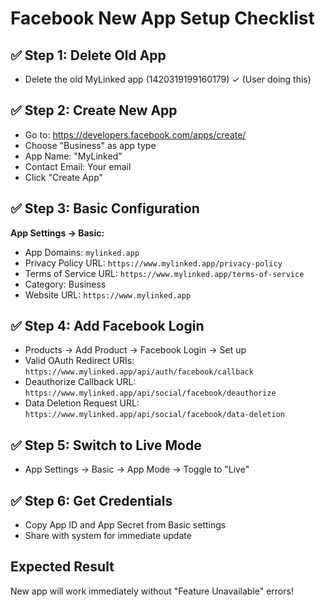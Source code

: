 # Facebook New App Setup Checklist

## ✅ Step 1: Delete Old App
- Delete the old MyLinked app (1420319199160179) ✓ (User doing this)

## ✅ Step 2: Create New App
- Go to: https://developers.facebook.com/apps/create/
- Choose "Business" as app type
- App Name: "MyLinked" 
- Contact Email: Your email
- Click "Create App"

## ✅ Step 3: Basic Configuration
**App Settings → Basic:**
- App Domains: `mylinked.app`
- Privacy Policy URL: `https://www.mylinked.app/privacy-policy`
- Terms of Service URL: `https://www.mylinked.app/terms-of-service`
- Category: Business
- Website URL: `https://www.mylinked.app`

## ✅ Step 4: Add Facebook Login
- Products → Add Product → Facebook Login → Set up
- Valid OAuth Redirect URIs: `https://www.mylinked.app/api/auth/facebook/callback`
- Deauthorize Callback URL: `https://www.mylinked.app/api/social/facebook/deauthorize`
- Data Deletion Request URL: `https://www.mylinked.app/api/social/facebook/data-deletion`

## ✅ Step 5: Switch to Live Mode
- App Settings → Basic → App Mode → Toggle to "Live"

## ✅ Step 6: Get Credentials
- Copy App ID and App Secret from Basic settings
- Share with system for immediate update

## Expected Result
New app will work immediately without "Feature Unavailable" errors!